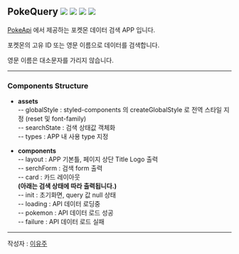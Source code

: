 ## PokeQuery <img src="https://img.shields.io/badge/React-61DAFB?style=flat-square&logo=react&logoColor=white"/> <img src="https://img.shields.io/badge/Vite-646CFF?style=flat-square&logo=vite&logoColor=white"/> <img src="https://img.shields.io/badge/TypeScript-3178C6?style=flat-square&logo=typeScript&logoColor=white"/> <img src="https://img.shields.io/badge/Styled-components-DB7093?style=flat-square&logo=styled-components&logoColor=white"/>

[PokeApi](https://pokeapi.co/) 에서 제공하는 포켓몬 데이터 검색 APP 입니다.

포켓몬의 고유 ID 또는 영문 이름으로 데이터를 검색합니다.

영문 이름은 대소문자를 가리지 않습니다.

---

### Components Structure

- **assets**    
-- globalStyle : styled-components 의 createGlobalStyle 로 전역 스타일 지정 (reset 및 font-family)    
-- searchState : 검색 상태값 객체화    
-- types : APP 내 사용 type 지정

- **components**    
-- layout : APP 기본틀, 페이지 상단 Title Logo 출력   
-- serchForm : 검색 form 출력    
-- card : 카드 레이아웃    
**(아래는 검색 상태에 따라 출력됩니다.)**    
-- init : 초기화면, query 값 null 상태    
-- loading : API 데이터 로딩중    
-- pokemon : API 데이터 로드 성공    
-- failure : API 데이터 로드 실패    

---

작성자 : [이유주](https://leeyujoo.com/)